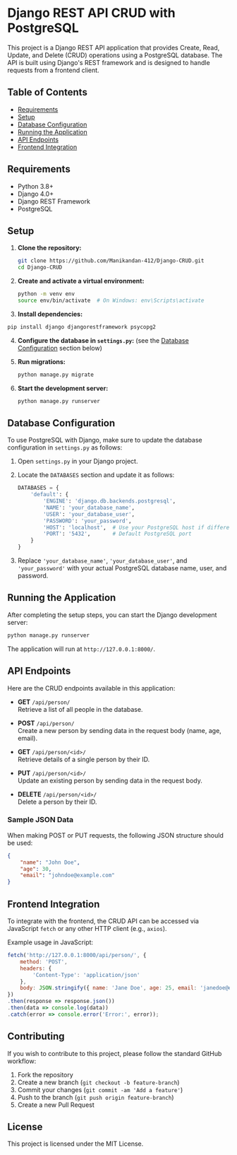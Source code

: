 
# Django REST API CRUD with PostgreSQL

This project is a Django REST API application that provides Create, Read, Update, and Delete (CRUD) operations using a PostgreSQL database. The API is built using Django's REST framework and is designed to handle requests from a frontend client.

## Table of Contents

- [Requirements](#requirements)
- [Setup](#setup)
- [Database Configuration](#database-configuration)
- [Running the Application](#running-the-application)
- [API Endpoints](#api-endpoints)
- [Frontend Integration](#frontend-integration)

## Requirements

- Python 3.8+
- Django 4.0+
- Django REST Framework
- PostgreSQL

## Setup

1. **Clone the repository:**

   ```bash
   git clone https://github.com/Manikandan-412/Django-CRUD.git
   cd Django-CRUD
   ```

2. **Create and activate a virtual environment:**

   ```bash
   python -m venv env
   source env/bin/activate  # On Windows: env\Scripts\activate
   ```

3. **Install dependencies:**

```bash
pip install django djangorestframework psycopg2
```

4. **Configure the database in `settings.py`:** (see the [Database Configuration](#database-configuration) section below)

5. **Run migrations:**

   ```bash
   python manage.py migrate
   ```

6. **Start the development server:**

   ```bash
   python manage.py runserver
   ```

## Database Configuration

To use PostgreSQL with Django, make sure to update the database configuration in `settings.py` as follows:

1. Open `settings.py` in your Django project.
2. Locate the `DATABASES` section and update it as follows:

   ```python
   DATABASES = {
       'default': {
           'ENGINE': 'django.db.backends.postgresql',
           'NAME': 'your_database_name',
           'USER': 'your_database_user',
           'PASSWORD': 'your_password',
           'HOST': 'localhost',  # Use your PostgreSQL host if different
           'PORT': '5432',       # Default PostgreSQL port
       }
   }
   ```

3. Replace `'your_database_name'`, `'your_database_user'`, and `'your_password'` with your actual PostgreSQL database name, user, and password.

## Running the Application

After completing the setup steps, you can start the Django development server:

```bash
python manage.py runserver
```

The application will run at `http://127.0.0.1:8000/`.

## API Endpoints

Here are the CRUD endpoints available in this application:

- **GET** `/api/person/`  
  Retrieve a list of all people in the database.

- **POST** `/api/person/`  
  Create a new person by sending data in the request body (name, age, email).

- **GET** `/api/person/<id>/`  
  Retrieve details of a single person by their ID.

- **PUT** `/api/person/<id>/`  
  Update an existing person by sending data in the request body.

- **DELETE** `/api/person/<id>/`  
  Delete a person by their ID.

### Sample JSON Data

When making POST or PUT requests, the following JSON structure should be used:

```json
{
    "name": "John Doe",
    "age": 30,
    "email": "johndoe@example.com"
}
```

## Frontend Integration

To integrate with the frontend, the CRUD API can be accessed via JavaScript `fetch` or any other HTTP client (e.g., `axios`).

Example usage in JavaScript:

```javascript
fetch('http://127.0.0.1:8000/api/person/', {
    method: 'POST',
    headers: {
        'Content-Type': 'application/json'
    },
    body: JSON.stringify({ name: 'Jane Doe', age: 25, email: 'janedoe@example.com' })
})
.then(response => response.json())
.then(data => console.log(data))
.catch(error => console.error('Error:', error));
```

## Contributing

If you wish to contribute to this project, please follow the standard GitHub workflow:

1. Fork the repository
2. Create a new branch (`git checkout -b feature-branch`)
3. Commit your changes (`git commit -am 'Add a feature'`)
4. Push to the branch (`git push origin feature-branch`)
5. Create a new Pull Request

## License

This project is licensed under the MIT License.
